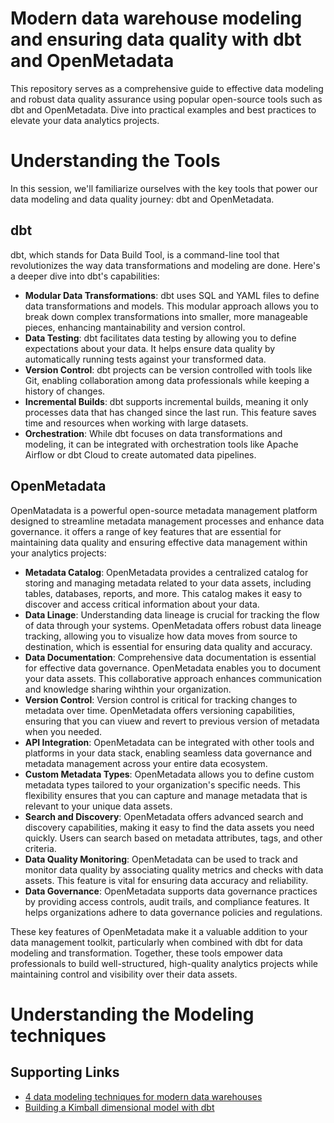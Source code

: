 # Modern data warehouse modeling and ensuring data quality with dbt and OpenMetadata

This repository serves as a comprehensive guide to effective data modeling and robust data quality assurance using popular open-source tools such as dbt and OpenMetadata. Dive into practical examples and best practices to elevate your data analytics projects.

# Understanding the Tools
In this session, we'll familiarize ourselves with the key tools that power our data modeling and data quality journey: dbt and OpenMetadata. 
## dbt
dbt, which stands for Data Build Tool, is a command-line tool that revolutionizes the way data transformations and modeling are done. Here's a deeper dive into dbt's capabilities:
- **Modular Data Transformations**: dbt uses SQL and YAML files to define data transformations and models. This modular approach allows you to break down complex transformations into smaller, more manageable pieces, enhancing mantainability and version control.
- **Data Testing**: dbt facilitates data testing by allowing you to define expectations about your data. It helps ensure data quality by automatically running tests against your transformed data.
- **Version Control**: dbt projects can be version controlled with tools like Git, enabling collaboration among data professionals while keeping a history of changes.
- **Incremental Builds**: dbt supports incremental builds, meaning it only processes data that has changed since the last run. This feature saves time and resources when working with large datasets.
- **Orchestration**: While dbt focuses on data transformations and modeling, it can be integrated with orchestration tools like Apache Airflow or dbt Cloud to create automated data pipelines.

## OpenMetadata
OpenMatadata is a powerful open-source metadata management platform designed to streamline metadata management processes and enhance data governance. it offers a range of key features that are essential for maintaining data quality and ensuring effective data management within your analytics projects:
- **Metadata Catalog**: OpenMetadata provides a centralized catalog for storing and managing metadata related to your data assets, including tables, databases, reports, and more. This catalog makes it easy to discover and access critical information about your data.
- **Data Linage**: Understanding data lineage is crucial for tracking the flow of data through your systems. OpenMetadata offers robust data lineage tracking, allowing you to visualize how data moves from source to destination, which is essential for ensuring data quality and accuracy.
- **Data Documentation**: Comprehensive data documentation is essential for effective data governance. OpenMetadata enables you to document your data assets. This collaborative approach enhances communication and knowledge sharing wihthin your organization. 
- **Version Control**: Version control is critical for tracking changes to metadata over time. OpenMetadata offers versioning capabilities, ensuring that you can viuew and revert to previous version of metadata when you needed.
- **API Integration**: OpenMetadata can be integrated with other tools and platforms in your data stack, enabling seamless data governance and metadata management across your entire data ecosystem.
- **Custom Metadata Types**: OpenMetadata allows you to define custom metadata types tailored to your organization's specific needs. This flexibility ensures that you can capture and manage metadata that is relevant to your unique data assets.
- **Search and Discovery**: OpenMetadata offers advanced search and discovery capabilities, making it easy to find the data assets you need quickly. Users can search based on metadata attributes, tags, and other criteria.
- **Data Quality Monitoring**: OpenMetadata can be used to track and monitor data quality by associating quality metrics and checks with data assets. This feature is vital for ensuring data accuracy and reliability.
- **Data Governance**: OpenMetadata supports data governance practices by providing access controls, audit trails, and compliance features. It helps organizations adhere to data governance policies and regulations.

These key features of OpenMetadata make it a valuable addition to your data management toolkit, particularly when combined with dbt for data modeling and transformation. Together, these tools empower data professionals to build well-structured, high-quality analytics projects while maintaining control and visibility over their data assets.

# Understanding the Modeling techniques




## Supporting Links
* <a href="https://www.getdbt.com/blog/data-modeling-techniques" target="_blank">4 data modeling techniques for modern data warehouses</a>
* <a href="https://docs.getdbt.com/blog/kimball-dimensional-model" target="_blank">Building a Kimball dimensional model with dbt</a>






